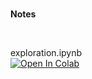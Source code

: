 <br>

**Notes**

<br>

exploration.ipynb <br> [![Open In Colab](https://colab.research.google.com/assets/colab-badge.svg)](https://colab.research.google.com/github/hydrologia/prototyping/blob/develop/notebooks/exploration.ipynb)

<br>
<br>

<br>
<br>

<br>
<br>

<br>
<br>
